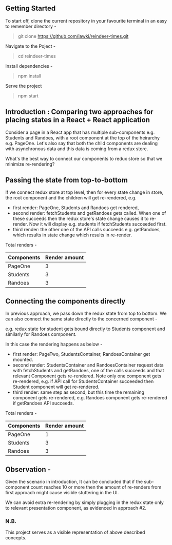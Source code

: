 ## Getting Started

To start off, clone the current repository in your favourite terminal in an easy to remember directory -
> git clone https://github.com/lawki/reindeer-times.git

Navigate to the Poject -
> cd reindeer-times

Install dependencies - 
> npm install

Serve the project
> npm start


## Introduction : Comparing two approaches for placing states in a React + React application
Consider a page in a React app that has multiple sub-components e.g. Students and Randoes, with a root component at the top of the heirarchy e.g. PageOne. Let's also say that both the child components are dealing with asynchronous data and this data is coming from a redux store.

What's the best way to connect our components to redux store so that we minimize re-rendering?

## Passing the state from top-to-bottom 
If we connect redux store at top level, then for every state change in store, the root component and the children will get re-rendered, 
e.g.

* first render: PageOne, Students and Randoes get rendered,
* second render: fetchStudents and getRandoes gets called. When one of these succeeds then the redux store's state change causes it to re-render. Now it will display e.g. students if fetchStudents succeeded first.
* third render: the other one of the API calls succeeds e.g. getRandoes, which results in state change which results in re-render.

Total renders -

| Components    | Render amount |
| ------------- | ------------- |
| PageOne       | 3             |
| Students      | 3             |
| Randoes       | 3             |

## Connecting the components directly
In previous approach, we pass down the redux state from top to bottom. We can also connect the same state directly to the concerned component - 

e.g. redux state for student gets bound directly to Students component and similarly for Randoes component.

In this case the rendering happens as below - 
 
 * first render: PageTwo, StudentsContainer, RandoesContainer get mounted.
 * second render: StudentsContainer and RandoesContainer request data with fetchStudents and getRandoes, one of the calls succeeds and that relevant Component gets re-rendered. Note only one component gets re-rendered, e.g. if API call for StudentsContainer succeeded then Student component will get re-rendered.
 * third render: same step as second, but this time the remaining component gets re-rendered, e.g. Randoes component gets re-rendered if getRandoes API succeeds.

Total renders -

| Components    | Render amount |
| ------------- | ------------- |
| PageOne       | 1             |
| Students      | 3             |
| Randoes       | 3             |


## Observation -

Given the scenario in introduction, It can be concluded that if the sub-component count reaches 10 or more then the amount of re-renders from first approach might cause visible stuttering in the UI.

We can avoid extra re-rendering by simply plugging in the redux state only to relevant presentation component, as evidenced in approach #2.

### N.B.
This project serves as a visible representation of above described concepts.